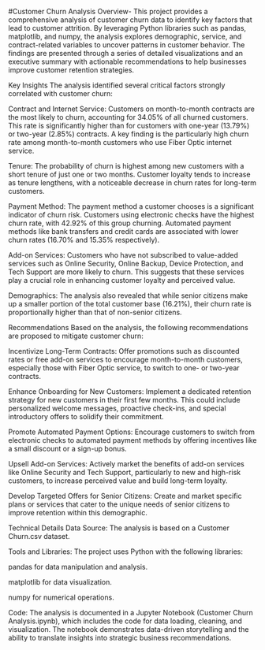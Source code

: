 #Customer Churn Analysis
Overview-
This project provides a comprehensive analysis of customer churn data to identify key factors that lead to customer attrition. 
By leveraging Python libraries such as pandas, matplotlib, and numpy, the analysis explores demographic, service, and contract-related variables
to uncover patterns in customer behavior. The findings are presented through a series of detailed visualizations and an executive summary with 
actionable recommendations to help businesses improve customer retention strategies.

Key Insights
The analysis identified several critical factors strongly correlated with customer churn:

Contract and Internet Service: Customers on month-to-month contracts are the most likely to churn, accounting for 34.05% of all churned customers.
This rate is significantly higher than for customers with one-year (13.79%) or two-year (2.85%) contracts. A key finding is the particularly high
churn rate among month-to-month customers who use Fiber Optic internet service.

Tenure: The probability of churn is highest among new customers with a short tenure of just one or two months. Customer loyalty tends to increase 
as tenure lengthens, with a noticeable decrease in churn rates for long-term customers.

Payment Method: The payment method a customer chooses is a significant indicator of churn risk. Customers using electronic checks have the highest 
churn rate, with 42.92% of this group churning. Automated payment methods like bank transfers and credit cards are associated with lower churn rates
(16.70% and 15.35% respectively).

Add-on Services: Customers who have not subscribed to value-added services such as Online Security, Online Backup, Device Protection, and Tech Support
are more likely to churn. This suggests that these services play a crucial role in enhancing customer loyalty and perceived value.

Demographics: The analysis also revealed that while senior citizens make up a smaller portion of the total customer base (16.21%), their churn rate is
proportionally higher than that of non-senior citizens.

Recommendations
Based on the analysis, the following recommendations are proposed to mitigate customer churn:

Incentivize Long-Term Contracts: Offer promotions such as discounted rates or free add-on services to encourage month-to-month customers, especially those
with Fiber Optic service, to switch to one- or two-year contracts.

Enhance Onboarding for New Customers: Implement a dedicated retention strategy for new customers in their first few months. This could include personalized
welcome messages, proactive check-ins, and special introductory offers to solidify their commitment.

Promote Automated Payment Options: Encourage customers to switch from electronic checks to automated payment methods by offering incentives like a small discount
or a sign-up bonus.

Upsell Add-on Services: Actively market the benefits of add-on services like Online Security and Tech Support, particularly to new and high-risk customers,
to increase perceived value and build long-term loyalty.

Develop Targeted Offers for Senior Citizens: Create and market specific plans or services that cater to the unique needs of senior citizens to improve retention
within this demographic.

Technical Details
Data Source: The analysis is based on a Customer Churn.csv dataset.

Tools and Libraries: The project uses Python with the following libraries:

pandas for data manipulation and analysis.

matplotlib for data visualization.

numpy for numerical operations.

Code: The analysis is documented in a Jupyter Notebook (Customer Churn Analysis.ipynb), which includes the code for data loading, cleaning, and visualization.
The notebook demonstrates data-driven storytelling and the ability to translate insights into strategic business recommendations.

